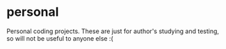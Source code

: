 # personal
Personal coding projects. These are just for author's studying and testing, so will not be useful to anyone else :(

